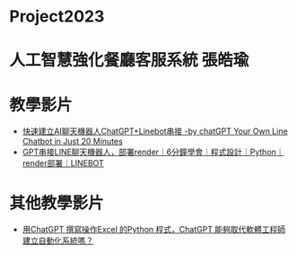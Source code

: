 # Project2023

# 人工智慧強化餐廳客服系統 張皓瑜
# 教學影片
- [快速建立AI聊天機器人ChatGPT+Linebot串接 -by chatGPT Your Own Line Chatbot in Just 20 Minutes](https://www.youtube.com/watch?v=cKUNwqddBUM)
- [GPT串接LINE聊天機器人，部署render｜6分鐘學會｜程式設計｜Python｜render部署｜LINEBOT](https://www.youtube.com/watch?v=-bB65g1qqTg)


# 其他教學影片
- [用ChatGPT 撰寫操作Excel 的Python 程式，ChatGPT 能夠取代軟體工程師建立自動化系統嗎？](https://www.youtube.com/watch?v=L26nKhwlePM)
